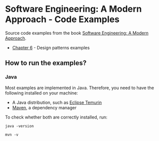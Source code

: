 # Software Engineering: A Modern Approach - Code Examples

Source code examples from the book [Software Engineering: A Modern Approach](https://softengbook.org/).

* [Chapter 6]() - Design patterns examples

## How to run the examples?

### Java

Most examples are implemented in Java. Therefore, you need to have the following installed on your machine:

* A Java distribution, such as [Eclipse Temurin](https://adoptium.net/)
* [Maven](https://maven.apache.org/), a dependency manager

To check whether both are correctly installed, run:

`java -version`

`mvn -v`
